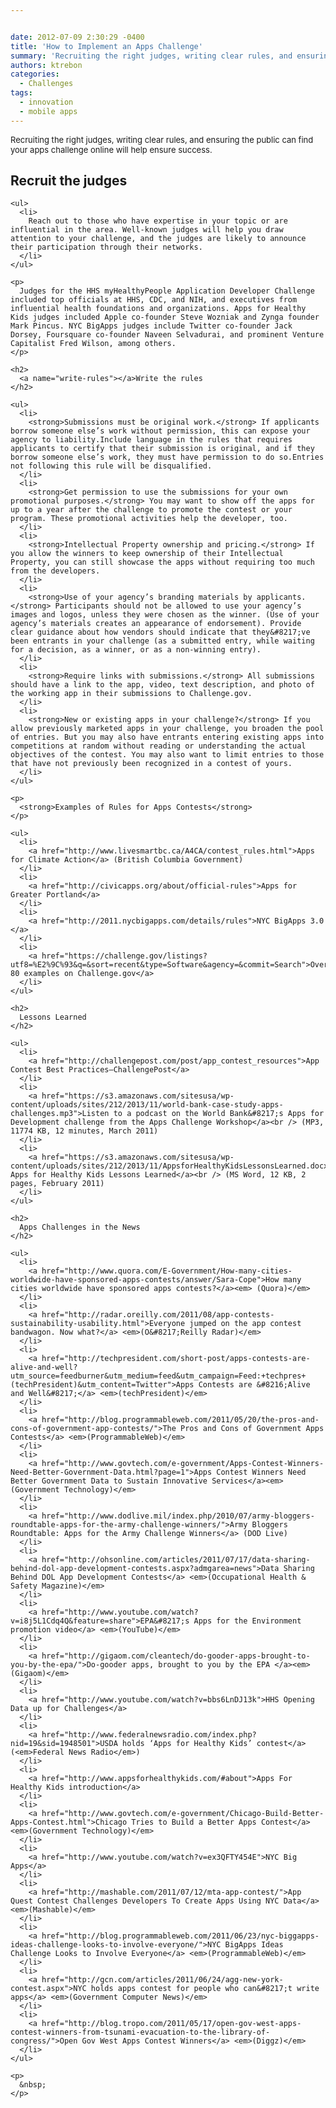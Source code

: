 ```yaml
---


date: 2012-07-09 2:30:29 -0400
title: 'How to Implement an Apps Challenge'
summary: 'Recruiting the right judges, writing clear rules, and ensuring the public can find your apps challenge online will help ensure success. Recruit the judges Reach out to those who have expertise in your topic or are influential in the area. Well-known judges will help you draw attention to your challenge, and the judges are likely'
authors: ktrebon
categories:
  - Challenges
tags:
  - innovation
  - mobile apps
---
```


<span style="font-size: 13px;">Recruiting the right judges, writing clear rules, and ensuring the public can find your apps challenge online will help ensure success.</span>

<div id="content-area">
  <div id="node-1841">
    <h2>
      <a name="recruit-judges"></a>Recruit the judges
    </h2>
    
    <ul>
      <li>
        Reach out to those who have expertise in your topic or are influential in the area. Well-known judges will help you draw attention to your challenge, and the judges are likely to announce their participation through their networks.
      </li>
    </ul>
    
    <p>
      Judges for the HHS myHealthyPeople Application Developer Challenge included top officials at HHS, CDC, and NIH, and executives from influential health foundations and organizations. Apps for Healthy Kids judges included Apple co-founder Steve Wozniak and Zynga founder Mark Pincus. NYC BigApps judges include Twitter co-founder Jack Dorsey, Foursquare co-founder Naveen Selvadurai, and prominent Venture Capitalist Fred Wilson, among others.
    </p>
    
    <h2>
      <a name="write-rules"></a>Write the rules
    </h2>
    
    <ul>
      <li>
        <strong>Submissions must be original work.</strong> If applicants borrow someone else’s work without permission, this can expose your agency to liability.Include language in the rules that requires applicants to certify that their submission is original, and if they borrow someone else’s work, they must have permission to do so.Entries not following this rule will be disqualified.
      </li>
      <li>
        <strong>Get permission to use the submissions for your own promotional purposes.</strong> You may want to show off the apps for up to a year after the challenge to promote the contest or your program. These promotional activities help the developer, too.
      </li>
      <li>
        <strong>Intellectual Property ownership and pricing.</strong> If you allow the winners to keep ownership of their Intellectual Property, you can still showcase the apps without requiring too much from the developers.
      </li>
      <li>
        <strong>Use of your agency’s branding materials by applicants.</strong> Participants should not be allowed to use your agency’s images and logos, unless they were chosen as the winner. (Use of your agency’s materials creates an appearance of endorsement). Provide clear guidance about how vendors should indicate that they&#8217;ve been entrants in your challenge (as a submitted entry, while waiting for a decision, as a winner, or as a non-winning entry).
      </li>
      <li>
        <strong>Require links with submissions.</strong> All submissions should have a link to the app, video, text description, and photo of the working app in their submissions to Challenge.gov.
      </li>
      <li>
        <strong>New or existing apps in your challenge?</strong> If you allow previously marketed apps in your challenge, you broaden the pool of entries. But you may also have entrants entering existing apps into competitions at random without reading or understanding the actual objectives of the contest. You may also want to limit entries to those that have not previously been recognized in a contest of yours.
      </li>
    </ul>
    
    <p>
      <strong>Examples of Rules for Apps Contests</strong>
    </p>
    
    <ul>
      <li>
        <a href="http://www.livesmartbc.ca/A4CA/contest_rules.html">Apps for Climate Action</a> (British Columbia Government)
      </li>
      <li>
        <a href="http://civicapps.org/about/official-rules">Apps for Greater Portland</a>
      </li>
      <li>
        <a href="http://2011.nycbigapps.com/details/rules">NYC BigApps 3.0 </a>
      </li>
      <li>
        <a href="https://challenge.gov/listings?utf8=%E2%9C%93&q=&sort=recent&type=Software&agency=&commit=Search">Over 80 examples on Challenge.gov</a>
      </li>
    </ul>
    
    <h2>
      Lessons Learned
    </h2>
    
    <ul>
      <li>
        <a href="http://challengepost.com/post/app_contest_resources">App Contest Best Practices—ChallengePost</a>
      </li>
      <li>
        <a href="https://s3.amazonaws.com/sitesusa/wp-content/uploads/sites/212/2013/11/world-bank-case-study-apps-challenges.mp3">Listen to a podcast on the World Bank&#8217;s Apps for Development challenge from the Apps Challenge Workshop</a><br /> (MP3, 11774 KB, 12 minutes, March 2011)
      </li>
      <li>
        <a href="https://s3.amazonaws.com/sitesusa/wp-content/uploads/sites/212/2013/11/AppsforHealthyKidsLessonsLearned.docx">USDA Apps for Healthy Kids Lessons Learned</a><br /> (MS Word, 12 KB, 2 pages, February 2011)
      </li>
    </ul>
    
    <h2>
      Apps Challenges in the News
    </h2>
    
    <ul>
      <li>
        <a href="http://www.quora.com/E-Government/How-many-cities-worldwide-have-sponsored-apps-contests/answer/Sara-Cope">How many cities worldwide have sponsored apps contests?</a><em> (Quora)</em>
      </li>
      <li>
        <a href="http://radar.oreilly.com/2011/08/app-contests-sustainability-usability.html">Everyone jumped on the app contest bandwagon. Now what?</a> <em>(O&#8217;Reilly Radar)</em>
      </li>
      <li>
        <a href="http://techpresident.com/short-post/apps-contests-are-alive-and-well?utm_source=feedburner&utm_medium=feed&utm_campaign=Feed:+techpres+(techPresident)&utm_content=Twitter">Apps Contests are &#8216;Alive and Well&#8217;</a> <em>(techPresident)</em>
      </li>
      <li>
        <a href="http://blog.programmableweb.com/2011/05/20/the-pros-and-cons-of-government-app-contests/">The Pros and Cons of Government Apps Contests</a> <em>(ProgrammableWeb)</em>
      </li>
      <li>
        <a href="http://www.govtech.com/e-government/Apps-Contest-Winners-Need-Better-Government-Data.html?page=1">Apps Contest Winners Need Better Government Data to Sustain Innovative Services</a><em>(Government Technology)</em>
      </li>
      <li>
        <a href="http://www.dodlive.mil/index.php/2010/07/army-bloggers-roundtable-apps-for-the-army-challenge-winners/">Army Bloggers Roundtable: Apps for the Army Challenge Winners</a> (DOD Live)
      </li>
      <li>
        <a href="http://ohsonline.com/articles/2011/07/17/data-sharing-behind-dol-app-development-contests.aspx?admgarea=news">Data Sharing Behind DOL App Development Contests</a> <em>(Occupational Health & Safety Magazine)</em>
      </li>
      <li>
        <a href="http://www.youtube.com/watch?v=i8j5L1Cdq4Q&feature=share">EPA&#8217;s Apps for the Environment promotion video</a> <em>(YouTube)</em>
      </li>
      <li>
        <a href="http://gigaom.com/cleantech/do-gooder-apps-brought-to-you-by-the-epa/">Do-gooder apps, brought to you by the EPA </a><em>(Gigaom)</em>
      </li>
      <li>
        <a href="http://www.youtube.com/watch?v=bbs6LnDJ13k">HHS Opening Data up for Challenges</a>
      </li>
      <li>
        <a href="http://www.federalnewsradio.com/index.php?nid=19&sid=1948501">USDA holds ‘Apps for Healthy Kids’ contest</a> (<em>Federal News Radio</em>)
      </li>
      <li>
        <a href="http://www.appsforhealthykids.com/#about">Apps For Healthy Kids introduction</a>
      </li>
      <li>
        <a href="http://www.govtech.com/e-government/Chicago-Build-Better-Apps-Contest.html">Chicago Tries to Build a Better Apps Contest</a> <em>(Government Technology)</em>
      </li>
      <li>
        <a href="http://www.youtube.com/watch?v=ex3QFTY454E">NYC Big Apps</a>
      </li>
      <li>
        <a href="http://mashable.com/2011/07/12/mta-app-contest/">App Quest Contest Challenges Developers To Create Apps Using NYC Data</a> <em>(Mashable)</em>
      </li>
      <li>
        <a href="http://blog.programmableweb.com/2011/06/23/nyc-biggapps-ideas-challenge-looks-to-involve-everyone/">NYC BigApps Ideas Challenge Looks to Involve Everyone</a> <em>(ProgrammableWeb)</em>
      </li>
      <li>
        <a href="http://gcn.com/articles/2011/06/24/agg-new-york-contest.aspx">NYC holds apps contest for people who can&#8217;t write apps</a> <em>(Government Computer News)</em>
      </li>
      <li>
        <a href="http://blog.tropo.com/2011/05/17/open-gov-west-apps-contest-winners-from-tsunami-evacuation-to-the-library-of-congress/">Open Gov West Apps Contest Winners</a> <em>(Diggz)</em>
      </li>
    </ul>
    
    <p>
      &nbsp;
    </p>
  </div>
</div>